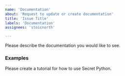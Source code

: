 ```yaml
---
name: 'Documentation'
about: 'Request to update or create documentation'
title: 'Issue Title'
labels: 'Documentation'
assignees: 'stoicnorth'

---
```


Please describe the documentation you would like to see. 

### Examples

Please create a tutorial for how to use Secret Python. 
